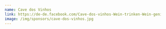 ```yaml
---
name: Cave dos Vinhos
link: https://de-de.facebook.com/Cave-dos-vinhos-Wein-trinken-Wein-genie%C3%9Fen--550434381635274/
image: /img/sponsors/cave-dos-vinhos.jpg
---
```

